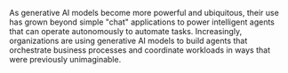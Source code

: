 As generative AI models become more powerful and ubiquitous, their use has grown beyond simple "chat" applications to power intelligent agents that can operate autonomously to automate tasks. Increasingly, organizations are using generative AI models to build agents that orchestrate business processes and coordinate workloads in ways that were previously unimaginable.
